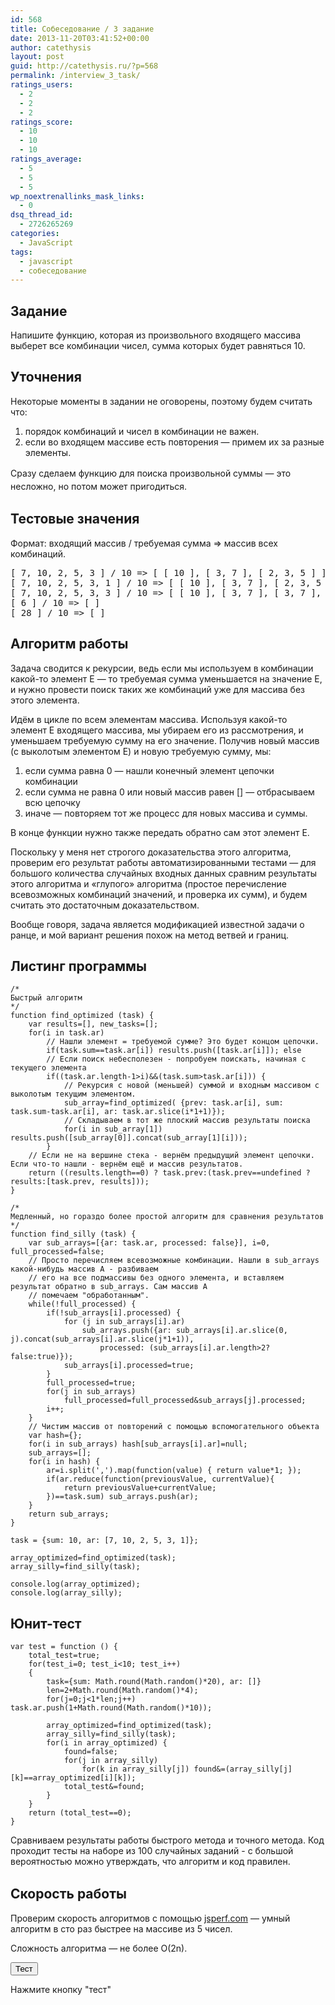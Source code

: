 ```yaml
---
id: 568
title: Собеседование / 3 задание
date: 2013-11-20T03:41:52+00:00
author: catethysis
layout: post
guid: http://catethysis.ru/?p=568
permalink: /interview_3_task/
ratings_users:
  - 2
  - 2
  - 2
ratings_score:
  - 10
  - 10
  - 10
ratings_average:
  - 5
  - 5
  - 5
wp_noextrenallinks_mask_links:
  - 0
dsq_thread_id:
  - 2726265269
categories:
  - JavaScript
tags:
  - javascript
  - собеседование
---
```

## Задание

Напишите функцию, которая из произвольного входящего массива выберет все комбинации чисел, сумма которых будет равняться 10.

## Уточнения

Некоторые моменты в задании не оговорены, поэтому будем считать что:

  1. порядок комбинаций и чисел в комбинации не важен.
  2. если во входящем массиве есть повторения &#8212; примем их за разные элементы.

<span style="line-height: 1.5;">Сразу сделаем функцию для поиска произвольной суммы &#8212; это несложно, но потом может пригодиться.</span>

## Тестовые значения

Формат: входящий массив / требуемая сумма => массив всех комбинаций.

<pre>[ 7, 10, 2, 5, 3 ] / 10 =&gt; [ [ 10 ], [ 3, 7 ], [ 2, 3, 5 ] ]
[ 7, 10, 2, 5, 3, 1 ] / 10 =&gt; [ [ 10 ], [ 3, 7 ], [ 2, 3, 5 ], [ 1, 2, 7 ] ]
[ 7, 10, 2, 5, 3, 3 ] / 10 =&gt; [ [ 10 ], [ 3, 7 ], [ 3, 7 ], [ 2, 3, 5 ], [ 2, 3, 5 ] ] //повторения
[ 6 ] / 10 =&gt; [ ]
[ 28 ] / 10 =&gt; [ ]</pre>

## Алгоритм работы

Задача сводится к рекурсии, ведь если мы используем в комбинации какой-то элемент E — то требуемая сумма уменьшается на значение E, и нужно провести поиск таких же комбинаций уже для массива без этого элемента.

Идём в цикле по всем элементам массива. Используя какой-то элемент E входящего массива, мы убираем его из рассмотрения, и уменьшаем требуемую сумму на его значение. Получив новый массив (с выколотым элементом E) и новую требуемую сумму, мы:

  1. если сумма равна 0 — нашли конечный элемент цепочки комбинации
  2. если сумма не равна 0 или новый массив равен [] — отбрасываем всю цепочку
  3. иначе — повторяем тот же процесс для новых массива и суммы.

В конце функции нужно также передать обратно сам этот элемент E.
  
Поскольку у меня нет строгого доказательства этого алгоритма, проверим его результат работы автоматизированными тестами &#8212; для большого количества случайных входных данных сравним результаты этого алгоритма и &#171;глупого&#187; алгоритма (простое перечисление всевозможных комбинаций значений, и проверка их сумм), и будем считать это достаточным доказательством.

Вообще говоря, задача является модификацией известной задачи о ранце, и мой вариант решения похож на метод ветвей и границ.

## Листинг программы



<pre><code class="javascript">/*
Быстрый алгоритм
*/
function find_optimized (task) {
	var results=[], new_tasks=[];
	for(i in task.ar)
		// Нашли элемент = требуемой сумме? Это будет концом цепочки.
		if(task.sum==task.ar[i]) results.push([task.ar[i]]); else
		// Если поиск небесполезен - попробуем поискать, начиная с текущего элемента
		if((task.ar.length-1&gt;i)&&(task.sum&gt;task.ar[i])) {
			// Рекурсия с новой (меньшей) суммой и входным массивом с выколотым текущим элементом.
			sub_array=find_optimized( {prev: task.ar[i], sum: task.sum-task.ar[i], ar: task.ar.slice(i*1+1)});
			// Складываем в тот же плоский массив результаты поиска
			for(i in sub_array[1]) results.push([sub_array[0]].concat(sub_array[1][i]));
		}
	// Если не на вершине стека - вернём предыдущий элемент цепочки. Если что-то нашли - вернём ещё и массив результатов.
	return ((results.length==0) ? task.prev:(task.prev==undefined ? results:[task.prev, results]));
}

/*
Медленный, но гораздо более простой алгоритм для сравнения результатов
*/
function find_silly (task) {
	var sub_arrays=[{ar: task.ar, processed: false}], i=0, full_processed=false;
	// Просто перечисляем всевозможные комбинации. Нашли в sub_arrays какой-нибудь массив A - разбиваем
	// его на все подмассивы без одного элемента, и вставляем результат обратно в sub_arrays. Сам массив A
	// помечаем "обработанным".
	while(!full_processed) {
		if(!sub_arrays[i].processed) {
			for (j in sub_arrays[i].ar)
				sub_arrays.push({ar: sub_arrays[i].ar.slice(0, j).concat(sub_arrays[i].ar.slice(j*1+1)),
					processed: (sub_arrays[i].ar.length&gt;2?false:true)});
			sub_arrays[i].processed=true;
		}
		full_processed=true;
		for(j in sub_arrays)
			full_processed=full_processed&sub_arrays[j].processed;
		i++;
	}
	// Чистим массив от повторений с помощью вспомогательного объекта
	var hash={};
	for(i in sub_arrays) hash[sub_arrays[i].ar]=null;
	sub_arrays=[];
	for(i in hash) {
		ar=i.split(',').map(function(value) { return value*1; });
		if(ar.reduce(function(previousValue, currentValue){
			return previousValue+currentValue;
		})==task.sum) sub_arrays.push(ar);
	}
	return sub_arrays;
}

task = {sum: 10, ar: [7, 10, 2, 5, 3, 1]};

array_optimized=find_optimized(task);
array_silly=find_silly(task);

console.log(array_optimized);
console.log(array_silly);</code></pre>

## Юнит-тест

<pre><code class="javascript">var test = function () {
	total_test=true;
	for(test_i=0; test_i&lt;10; test_i++)
	{
		task={sum: Math.round(Math.random()*20), ar: []}
		len=2+Math.round(Math.random()*4);
		for(j=0;j&lt;1*len;j++) task.ar.push(1+Math.round(Math.random()*10));

		array_optimized=find_optimized(task);
		array_silly=find_silly(task);
		for(i in array_optimized) {
			found=false;
			for(j in array_silly)
				for(k in array_silly[j]) found&#038;=(array_silly[j][k]==array_optimized[i][k]);
			total_test&#038;=found;
		}
	}
	return (total_test==0);
}</code></pre>

Сравниваем результаты работы быстрого метода и точного метода. Код проходит тесты на наборе из 100 случайных заданий - с большой вероятностью можно утверждать, что алгоритм и код правилен.

## <span style="line-height: 1.3;">Скорость работы</span>

Проверим скорость алгоритмов с помощью <a target="_blank" rel="nofollow" href="http://catethysis.ru/goto/http://jsperf.com/ya-2-optimized/7" >jsperf.com</a> — умный алгоритм в сто раз быстрее на массиве из 5 чисел.

Сложность алгоритма — не более O(2<span class="upperline">n</span>).


  
<button onclick="test3()">Тест</button>

<div class="test_console" id="console3">
  Нажмите кнопку "тест"
</div>